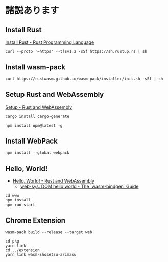 # 諸説あります

## Install Rust

[Install Rust - Rust Programming Language](https://www.rust-lang.org/tools/install)

```shell
curl --proto '=https' --tlsv1.2 -sSf https://sh.rustup.rs | sh
```

## Install wasm-pack

```shell
curl https://rustwasm.github.io/wasm-pack/installer/init.sh -sSf | sh
```

## Setup Rust and WebAssembly

[Setup - Rust and WebAssembly](https://rustwasm.github.io/docs/book/game-of-life/setup.html)

```shell
cargo install cargo-generate
```

```shell
npm install npm@latest -g
```

## Install WebPack

```shell
npm install --global webpack
```

## Hello, World!

- [Hello, World! - Rust and WebAssembly](https://rustwasm.github.io/book/game-of-life/hello-world.html)
	- [web-sys: DOM hello world - The \`wasm-bindgen\` Guide](https://rustwasm.github.io/docs/wasm-bindgen/examples/dom.html)

```shell
cd www
npm install
npm run start
```

## Chrome Extension

```shell
wasm-pack build --release --target web
```

```shell
cd pkg
yarn link
cd ../extension
yarn link wasm-shosetsu-arimasu
```
